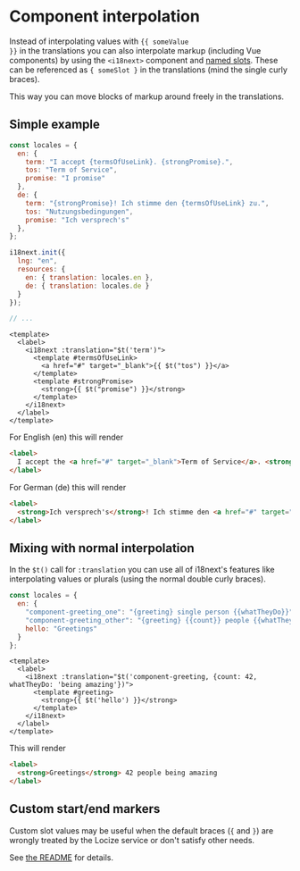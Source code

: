 # Component interpolation

Instead of interpolating values with <code v-pre>{{ someValue }}</code> in the translations you can also interpolate markup (including Vue components) by using the `<i18next>` component and [named slots](https://vuejs.org/guide/components/slots.html#named-slots). These can be referenced as `{ someSlot }` in the translations (mind the single curly braces).

This way you can move blocks of markup around freely in the translations.

## Simple example

```javascript
const locales = {
  en: {
    term: "I accept {termsOfUseLink}. {strongPromise}.",
    tos: "Term of Service",
    promise: "I promise"
  },
  de: {
    term: "{strongPromise}! Ich stimme den {termsOfUseLink} zu.",
    tos: "Nutzungsbedingungen",
    promise: "Ich versprech's"
  },
};

i18next.init({
  lng: "en",
  resources: {
    en: { translation: locales.en },
    de: { translation: locales.de }
  }
});

// ...
```

```vue
<template>
  <label>
    <i18next :translation="$t('term')">
      <template #termsOfUseLink>
        <a href="#" target="_blank">{{ $t("tos") }}</a>
      </template>
      <template #strongPromise>
        <strong>{{ $t("promise") }}</strong>
      </template>
    </i18next>
  </label>
</template>
```


For English (en) this will render
```html
<label>
  I accept the <a href="#" target="_blank">Term of Service</a>. <strong>I promise</strong>.
</label>
```

For German (de) this will render
```html
<label>
  <strong>Ich versprech's</strong>! Ich stimme den <a href="#" target="_blank">Nutzungsbedingungen</a> zu.
</label>
```

## Mixing with normal interpolation

In the `$t()` call for `:translation` you can use all of i18next's features like interpolating values or plurals (using the normal double curly braces).

```javascript
const locales = {
  en: {
    "component-greeting_one": "{greeting} single person {{whatTheyDo}}",
    "component-greeting_other": "{greeting} {{count}} people {{whatTheyDo}}",
    hello: "Greetings"
  }
};
```

```vue
<template>
  <label>
    <i18next :translation="$t('component-greeting, {count: 42, whatTheyDo: 'being amazing'})">
      <template #greeting>
        <strong>{{ $t('hello') }}</strong>
      </template>
    </i18next>
  </label>
</template>
```

This will render
```html
<label>
  <strong>Greetings</strong> 42 people being amazing
</label>
```

## Custom start/end markers <Badge type="tip" text="Since 2.2.0" />

Custom slot values may be useful when the default braces (`{` and `}`) are wrongly treated by the Locize service or don't satisfy other needs.

See [the README](https://github.com/i18next/i18next-vue/tree/main#custom-slot-values) for details.
